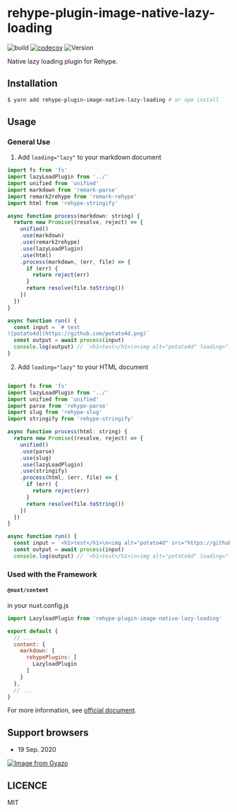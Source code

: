 # rehype-plugin-image-native-lazy-loading

![build](https://github.com/potato4d/rehype-plugin-image-native-lazy-loading/workflows/build/badge.svg) [![codecov](https://codecov.io/gh/potato4d/rehype-plugin-image-native-lazy-loading/branch/master/graph/badge.svg)](https://codecov.io/gh/potato4d/rehype-plugin-image-native-lazy-loading) ![Version](https://img.shields.io/npm/v/rehype-plugin-image-native-lazy-loading.svg?sanitize=true)

Native lazy loading plugin for Rehype.

## Installation

```bash
$ yarn add rehype-plugin-image-native-lazy-loading # or npm install
```

## Usage

### General Use

1. Add `loading="lazy"` to your markdown document

```javascript
import fs from 'fs'
import lazyLoadPlugin from '../'
import unified from 'unified'
import markdown from 'remark-parse'
import remark2rehype from 'remark-rehype'
import html from 'rehype-stringify'

async function process(markdown: string) {
  return new Promise((resolve, reject) => {
    unified()
    .use(markdown)
    .use(remark2rehype)
    .use(lazyLoadPlugin)
    .use(html)
    .process(markdown, (err, file) => {
      if (err) {
        return reject(err)
      }
      return resolve(file.toString())
    })
  })
}

async function run() {
  const input = `# test
![potato4d](https://github.com/potato4d.png)`
  const output = await process(input)
  console.log(output) // `<h1>test</h1>\n<img alt="potato4d" loading="lazy" src="https://github.com/potato4d.png">`
}
```

2. Add `loading="lazy"` to your HTML document

```javascript

import fs from 'fs'
import lazyLoadPlugin from '../'
import unified from 'unified'
import parse from 'rehype-parse'
import slug from 'rehype-slug'
import stringify from 'rehype-stringify'

async function process(html: string) {
  return new Promise((resolve, reject) => {
    unified()
    .use(parse)
    .use(slug)
    .use(lazyLoadPlugin)
    .use(stringify)
    .process(html, (err, file) => {
      if (err) {
        return reject(err)
      }
      return resolve(file.toString())
    })
  })
}

async function run() {
  const input = `<h1>test</h1>\n<img alt="potato4d" src="https://github.com/potato4d.png">`
  const output = await process(input)
  console.log(output) // `<h1>test</h1>\n<img alt="potato4d" loading="lazy" src="https://github.com/potato4d.png">`

```

### Used with the Framework

#### `@nuxt/content`

in your nuxt.config.js

```javascript
import LazyloadPlugin from 'rehype-plugin-image-native-lazy-loading'

export default {
  // ...
  content: {
    markdown: {
      rehypePlugins: [
        LazyloadPlugin
      ]
    }
  },
  // ...
}
```

For more information, see [official document](https://content.nuxtjs.org/configuration#markdownrehypeplugins).

## Support browsers

- 19 Sep. 2020

[![Image from Gyazo](https://i.gyazo.com/ccc6d6f57f0e9599a5b1355a8f1f1e39.png)](https://gyazo.com/ccc6d6f57f0e9599a5b1355a8f1f1e39)

## LICENCE

MIT
